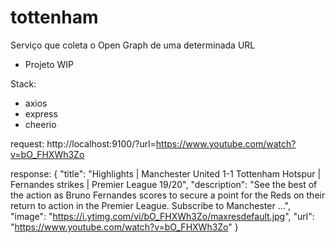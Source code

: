 # tottenham
Serviço que coleta o Open Graph de uma determinada URL

- Projeto WIP

Stack:
- axios
- express
- cheerio

request:
http://localhost:9100/?url=https://www.youtube.com/watch?v=bO_FHXWh3Zo

response:
{
  "title": "Highlights | Manchester United 1-1 Tottenham Hotspur | Fernandes strikes | Premier League 19/20",
  "description": "See the best of the action as Bruno Fernandes scores to secure a point for the Reds on their return to action in the Premier League. Subscribe to Manchester ...",
  "image": "https://i.ytimg.com/vi/bO_FHXWh3Zo/maxresdefault.jpg",
  "url": "https://www.youtube.com/watch?v=bO_FHXWh3Zo"
}
